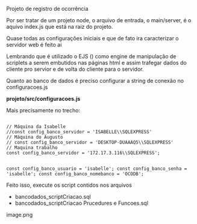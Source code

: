 Projeto de registro de ocorrência

Por ser tratar de um projeto node, o arquivo de entrada, o main/server, é o aquivo index.js que está na raiz do projeto.

Quase todas as configurações iniciais e que de fato ira caracterizar o servidor web é feito ai

Lembrando que é utilizado o EJS () como engine de manipulação de scriplets a serem embutidos nas páginas html e assim trafegar dados do cliente pro servior e de volta do cliente para o servidor.

Quanto ao banco de dados é preciso configurar a string de conexão no configuracoes.js

<b>projeto/src/configuracoes.js</b>

Mais precisamente no trecho:

<code>
// Máquina da Isabelle
//const config_banco_servidor = 'ISABELLE\\SQLEXPRESS'
// Máquina do Augusto
// const config_banco_servidor = 'DESKTOP-DUAAAQ5\\SQLEXPRESS'
// Maquina trabalho
const config_banco_servidor = '172.17.3.116\\SQLEXPRESS';

const config_banco_usuario = 'isabelle';
const config_banco_senha = 'isabelle';
const config_banco_nomebanco = 'OCODB';
</code>

Feito isso, execute os script contidos nos arquivos 

 - bancodados_scriptCriacao.sql
 - bancodados_scriptCriacao Prucedures e Funcoes.sql

image.png